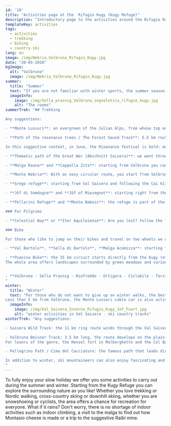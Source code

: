 ```yaml
---
id: '10'
title: "Activities page at the  Rifugio Kugy (Kugy Refuge)"
description: "Introductory page to the activities around the Rifugio Kugy (Kugy Refuge): trekking, cross-country bike, and much more."
templateKey: activities
tags:
  - activities
  - trekking
  - biking
  - country-ski
lang: en
image: /img/Nebria_Valbruna_Rifugio_Kugy.jpg
date: "20-05-2020"
bgImage:
  alt: "Valbruna"
  image: /img/Nebria_Valbruna_Rifugio_Kugy.jpg
summer:
  title: "Summer"
  text: "If you are not familiar with winter sports, the summer season in the Julian Alps will offer you various activities to regenerate yourself after the long hibernation. Lovers of trekking and Nordic walking will be able to walk the beautiful paths that branch off into the mountains of Valbruna, Camporosso, Ugovizza and Tarvisio. We remind you that the signage is not lacking and there are accurate hiking maps for orientation."
  imageInfo:
    image: /img/Sella_prasnig_Valbruna_segnaletica_rifugio_kugy.jpg
    alt: "The rooms"
summerTrek: "## Trekking

Any suggestions:

- **Monte Lussari**: an evergreen of the Julian Alps, from whose top enjoy a panorama of the surrounding peaks. For those wishing the gondola lift is also active in summer, otherwise you can reach the Sanctuary on the top by the convenient forest road or the Pilgrim's path.

- **Path of the resonance trees / The Forest Sound Track**: 5.5 km route that plunges into the extraordinary spruce forest for the production of musical instruments such as violins, violas, cellos, guitars, pianos, harpsichords, all over the world . Starting from Valbruna you can also reach other points of interest: a site of malformed spruce trees due to pathogenic nodes in the subsoil, a small art park called Altrememorie, the Sabuata source and, in the final part, when you have already reached the wood of the trees of Resonance, you will cross the Abschnitt Saisera, a theme park of the Great War.

In this suggestive context, in June, the Risonanze festival is held: music in the woods. This year, given the circumstances, it was canceled and postponed to 2021. In the meantime, however, the digitalization of the path is planned and, thanks to an app, it will be possible to consult multimedia content and an accompanying audio guide to discover the forest and harmonic wood.

- **Thematic path of the Great War (Abschnitt Saisera)**: we went through it personally and we highly recommend it, not only for its historical value but because there really is to be amazed.

- **Malga Rauna** and **Cappella Zita**: starting from Valbruna you can devote yourself to this easy excursion, to be done even in winter with snowshoes. Take the path Cai 607 and passing through Malga Rauna you can enjoy beautiful views of the Cima del Cacciatore. Sunsets are wonderful on sunny days. At 1515 m you can visit the Zita Chapel that survived the war events of the Great War.

- **Monte Nebria**: With an easy circular route, you start from Valbruna and follow the Cai 608 and 658 paths. It is a walk that we recommend to everyone because, albeit with a moderate elevation, it guarantees a 360 ° panorama. The peaks are two, east and west, and the path follows a military track.

- **Grego refuge**: starting from Val Saisera and following the Cai 611 path that crosses a beautiful beech forest, you can go up to the Grego refuge. A magnificent view will reveal the Jôf Montasio in its grandeur: Crests of Dragons, North Tower, Amalia, many of the routes that Kugy traveled and that he immortalized in his writings.

- **Jôf di Somdogna** and **Jôf of Miezegnot**: starting right from the Grego Refuge and still covering 400 m of altitude difference, you reach the Somdogna peak. From the saddle of the same name, however, you can take the path Cai 609 and, meeting testimonies of the Great War, reach the top of Miezegnot.

- **Pellarini Refuge** and **Monte Nabois**: the refuge is part of the beautiful setting of the Jôf Fuart group and can be reached with the Cai 616 path, first on a forest track and then on a path. Once you arrive, you must go up to the Grande Nabois.

### For Pilgrims

- **Celestial Way** or **Iter Aquileiense**: Are you lost? Follow the fish that symbolizes this 200 km long pilgrimage. The fascinating path that cuts through the entire region is defined as a small spine of Friuli Venezia Giulia. In ten stages, it winds from the city of Aquileia and reaches its last stop right here in the town of Valbruna, and up to the top of Monte Lussari. It is entirely passable from June to September while in winter some sections are covered by snow.

### Bike

For those who like to jump on their bikes and travel on two wheels we offer the following routes:

- **Val Bartolo**, **Sella di Bartolo**, **Malga Acomizza**: starting from Camporosso you can follow this beautiful track that winds beyond the Italian-Austrian border.

- **Puanina Bike**: the 35 km circuit starts directly from the Kugy refuge. With a vertical drop of 700 meters, it is a path of medium difficulty. The first stretch on the road leads to the comfortable cycle path. Reached the inhabited area of ​​Ugovizza, we proceed on an asphalted and partly unpaved road towards the Nordio refuge (mt. 1420). We then descend to Malga Priu in Val Rauna (1255 m) and from there to the Gortani Refuge (1100 m). Return to Valbruna from the Sella di Vuom in Camporosso.
The whole area offers landscapes surrounded by green meadows and various refuges and farmhouses can be reached.


- **Valbruna - Sella Prasnig - Riofreddo - Ortigara - Ciclabile - Tarvisio - Valbruna**: with a length of 46 km and a maximum difference in height of 650 meters, the route winds along a cycle path and forest roads. It starts from Valbruna, travels a stretch of the Val Saisera and reaches the Prasnig saddle (1491 m). A penden descent follows.
"
winter:
  title: "Winter"
  text: "For those who do not want to give up on winter walks, the best way is to have snowshoes and venture on the paths of Val Saisera. You will find over 15 km of well-marked trails in the snow. For cross-country skiing enthusiasts there are plenty of slopes that wind along the entire valley, through clearings and magical snow-covered woods.
Less than 5 km from Valbruna, the Monte Lussari cable car is also active for lovers of downhill skiing. And always for downhill enthusiasts, the nearby town of Tarvisio offers 25 km of fun."
  imageInfo:
    image: /img/Val_Saisera_Inverno_Rifugio_Kugy_Jof_Fuart.jpg
    alt: "winter activities in Val Saisera - ski country tracks"
winterTrek: "Any suggestions:

- Saisera Wild Track: the 11 km ring route winds through the Val Saisera and is accessible to everyone, on foot, on cross-country skis or fat bikes. In addition to the beauty of the winter landscape, along the itinerary you can make a jump in history and visit the places of the front of the First World War.

- Valbruna Beisner Track: 3.5 km long, the route develops on the plain in front of the town of Valbruna. It is a path suitable for everyone and excellent for relaxing close to the town. For history lovers, it is possible to book a guided tour of the Beisner military fort, completely built inside the rock.
For lovers of the genre, the Hensel fort in Malborghetto and the Col Badin fort in Chiusaforte can also be visited in the surrounding area.

- Pellegrino Path / Cima del Cacciatore: the famous path that leads directly to the top of Mount Lussari is an excellent winter track to be climbed with seal skins. Once on the Lussari you can continue towards the Cima del Cacciatore.

In addition to winter, ski mountaineers can also enjoy fascinating and easy excursions in spring: Sella Nabois, Jof di Somdogna, the top of Monte Cocco or Vetta Bella.
"
---
```


To fully enjoy your slow holiday we offer you some activities to carry out during the summer and winter. Starting from the Kugy Refuge you can explore the surrounding nature as you like! Whether you love trekking or Nordic walking, cross-country skiing or downhill skiing, whether you are snowshoeing or cyclists, the area offers a chance for recreation for everyone. What if it rains? Don't worry, there is no shortage of indoor activities such as indoor climbing, a visit to the malga to find out how Montasio cheese is made or a trip to the suggestive Raibl mine.
